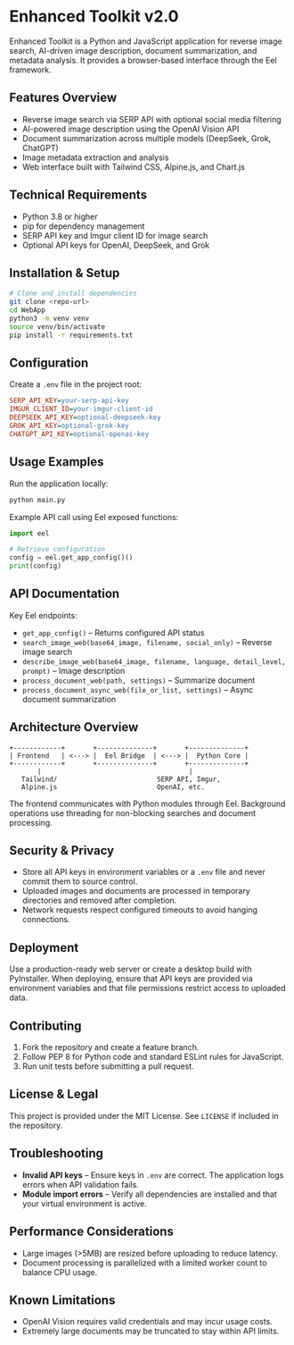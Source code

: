 # Enhanced Toolkit v2.0

Enhanced Toolkit is a Python and JavaScript application for reverse image search, AI-driven image description, document summarization, and metadata analysis. It provides a browser-based interface through the Eel framework.

## Features Overview
- Reverse image search via SERP API with optional social media filtering
- AI-powered image description using the OpenAI Vision API
- Document summarization across multiple models (DeepSeek, Grok, ChatGPT)
- Image metadata extraction and analysis
- Web interface built with Tailwind CSS, Alpine.js, and Chart.js

## Technical Requirements
- Python 3.8 or higher
- pip for dependency management
- SERP API key and Imgur client ID for image search
- Optional API keys for OpenAI, DeepSeek, and Grok

## Installation & Setup
```bash
# Clone and install dependencies
git clone <repo-url>
cd WebApp
python3 -m venv venv
source venv/bin/activate
pip install -r requirements.txt
```

## Configuration
Create a `.env` file in the project root:
```ini
SERP_API_KEY=your-serp-api-key
IMGUR_CLIENT_ID=your-imgur-client-id
DEEPSEEK_API_KEY=optional-deepseek-key
GROK_API_KEY=optional-grok-key
CHATGPT_API_KEY=optional-openai-key
```

## Usage Examples
Run the application locally:
```bash
python main.py
```

Example API call using Eel exposed functions:
```python
import eel

# Retrieve configuration
config = eel.get_app_config()()
print(config)
```

## API Documentation
Key Eel endpoints:
- `get_app_config()` – Returns configured API status
- `search_image_web(base64_image, filename, social_only)` – Reverse image search
- `describe_image_web(base64_image, filename, language, detail_level, prompt)` – Image description
- `process_document_web(path, settings)` – Summarize document
- `process_document_async_web(file_or_list, settings)` – Async document summarization

## Architecture Overview
```
+------------+       +--------------+       +--------------+
| Frontend   | <---> |  Eel Bridge  | <---> |  Python Core |
+------------+       +--------------+       +--------------+
       |                                     |
   Tailwind/                         SERP API, Imgur,
   Alpine.js                         OpenAI, etc.
```
The frontend communicates with Python modules through Eel. Background operations use threading for non-blocking searches and document processing.

## Security & Privacy
- Store all API keys in environment variables or a `.env` file and never commit them to source control.
- Uploaded images and documents are processed in temporary directories and removed after completion.
- Network requests respect configured timeouts to avoid hanging connections.

## Deployment
Use a production-ready web server or create a desktop build with PyInstaller. When deploying, ensure that API keys are provided via environment variables and that file permissions restrict access to uploaded data.

## Contributing
1. Fork the repository and create a feature branch.
2. Follow PEP 8 for Python code and standard ESLint rules for JavaScript.
3. Run unit tests before submitting a pull request.

## License & Legal
This project is provided under the MIT License. See `LICENSE` if included in the repository.

## Troubleshooting
- **Invalid API keys** – Ensure keys in `.env` are correct. The application logs errors when API validation fails.
- **Module import errors** – Verify all dependencies are installed and that your virtual environment is active.

## Performance Considerations
- Large images (>5MB) are resized before uploading to reduce latency.
- Document processing is parallelized with a limited worker count to balance CPU usage.

## Known Limitations
- OpenAI Vision requires valid credentials and may incur usage costs.
- Extremely large documents may be truncated to stay within API limits.
